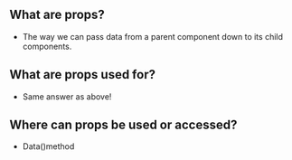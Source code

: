 ## What are props?
* The way we can pass data from a parent component down to its child components.
## What are props used for?
* Same answer as above!
## Where can props be used or accessed?
* Data()method